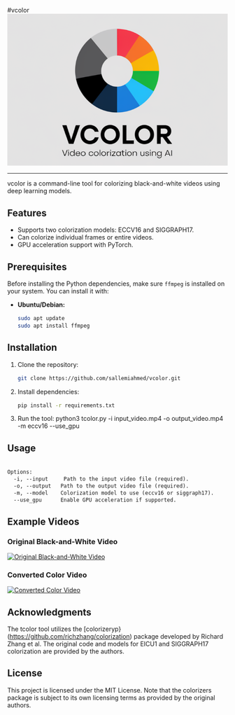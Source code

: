 #vcolor
<br>
![vcolor Logo](./logo/logo.png)

<hr>
vcolor is a command-line tool for colorizing black-and-white videos using deep learning models.

## Features
- Supports two colorization models: ECCV16 and SIGGRAPH17.
- Can colorize individual frames or entire videos.
- GPU acceleration support with PyTorch.
## Prerequisites

Before installing the Python dependencies, make sure `ffmpeg` is installed on your system. You can install it with:

- **Ubuntu/Debian:**
  ```bash
  sudo apt update
  sudo apt install ffmpeg
## Installation
1. Clone the repository:
   ```bash
   git clone https://github.com/sallemiahmed/vcolor.git

2. Install dependencies:
   ```bash
   pip install -r requirements.txt

3. Run the tool:
   python3 tcolor.py -i input_video.mp4 -o output_video.mp4 -m eccv16 --use_gpu 

## Usage
```vcolor -i <input_video> -o <output_video> -m <model> [--use_gpu

Options:
  -i, --input     Path to the input video file (required).
  -o, --output   Path to the output video file (required).
  -m, --model    Colorization model to use (eccv16 or siggraph17).
  --use_gpu      Enable GPU acceleration if supported.
```

## Example Videos
### Original Black-and-White Video
[![Original Black-and-White Video](https://img.youtube.com/vi/y3ekIuaTneE/0.jpg)](https://www.youtube.com/watch?v=y3ekIuaTneE)

### Converted Color Video
[![Converted Color Video](https://img.youtube.com/vi/fFn0LmEPn-8/0.jpg)](https://www.youtube.com/watch?v=fFn0LmEPn-8)

## Acknowledgments
The tcolor tool utilizes the [colorizeryp}(https://github.com/richzhang/colorization) package developed by Richard Zhang et al. The original code and models for EICU1 and SIGGRAPH17 colorization are provided by the authors.

## License
This project is licensed under the MIT License. Note that the colorizers package is subject to its own licensing terms as provided by the original authors.
